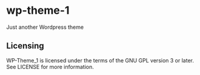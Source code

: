 # wp-theme-1
Just another Wordpress theme

## Licensing
WP-Theme_1 is licensed under the terms of the GNU GPL version 3 or later. See LICENSE for more information.
